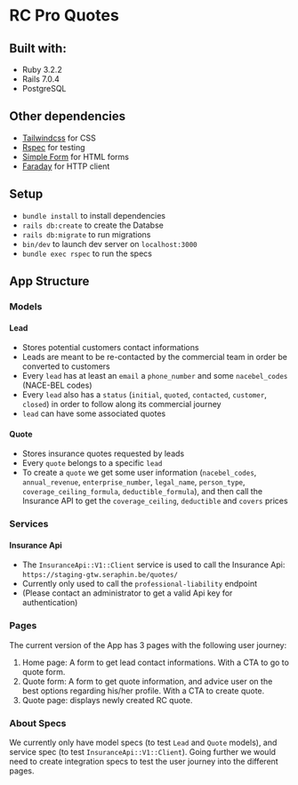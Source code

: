 # RC Pro Quotes

## Built with:
- Ruby 3.2.2
- Rails 7.0.4
- PostgreSQL

## Other dependencies
- [Tailwindcss](https://tailwindcss.com/) for CSS
- [Rspec](https://rspec.info/) for testing
- [Simple Form](https://github.com/heartcombo/simple_form) for HTML forms
- [Faraday](https://github.com/lostisland/faraday) for HTTP client

## Setup
- `bundle install` to install dependencies
- `rails db:create` to create the Databse
- `rails db:migrate` to run migrations
- `bin/dev` to launch dev server on `localhost:3000`
- `bundle exec rspec` to run the specs

## App Structure
### Models
#### Lead
- Stores potential customers contact informations
- Leads are meant to be re-contacted by the commercial team in order be converted to customers
- Every `lead` has at least an `email` a `phone_number` and some `nacebel_codes` (NACE-BEL codes)
- Every `lead` also has a `status` (`initial`, `quoted`, `contacted`, `customer`, `closed`) in order to follow along its commercial journey
- `lead` can have some associated quotes

#### Quote
- Stores insurance quotes requested by leads
- Every `quote` belongs to a specific `lead`
- To create a `quote` we get some user information (`nacebel_codes`, `annual_revenue`, `enterprise_number`, `legal_name`, `person_type`, `coverage_ceiling_formula`, `deductible_formula`), and then call the Insurance API to get the `coverage_ceiling`, `deductible` and `covers` prices

### Services
#### Insurance Api
- The `InsuranceApi::V1::Client` service is used to call the Insurance Api: `https://staging-gtw.seraphin.be/quotes/`
- Currently only used to call the `professional-liability` endpoint
- (Please contact an administrator to get a valid Api key for authentication)

### Pages
The current version of the App has 3 pages with the following user journey:
1. Home page: A form to get lead contact informations. With a CTA to go to quote form.
2. Quote form: A form to get quote information, and advice user on the best options regarding his/her profile. With a CTA to create quote.
3. Quote page: displays newly created RC quote.

### About Specs
We currently only have model specs (to test `Lead` and `Quote` models), and service spec (to test `InsuranceApi::V1::Client`). Going further we would need to create integration specs to test the user journey into the different pages.

